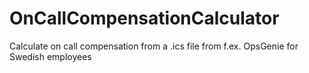 # OnCallCompensationCalculator
Calculate on call compensation from a .ics file from f.ex. OpsGenie for Swedish employees
